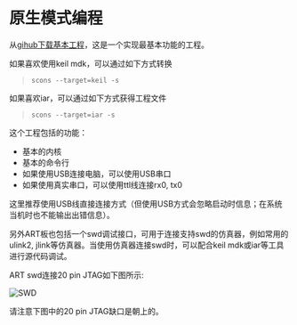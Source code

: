 # 原生模式编程 #

从[gihub](https://github.com/RT-Thread/ART)[下载基本工程](https://github.com/RT-Thread/ART/tree/master/software/basic)，这是一个实现最基本功能的工程。

如果喜欢使用keil mdk，可以通过如下方式转换
> `scons --target=keil -s`

如果喜欢iar，可以通过如下方式获得工程文件
> `scons --target=iar -s`

这个工程包括的功能：

- 基本的内核
- 基本的命令行
- 如果使用USB连接电脑，可以使用USB串口
- 如果使用真实串口，可以使用ttl线连接rx0, tx0

这里推荐使用USB线直接连接方式（但使用USB方式会忽略启动时信息；在系统当机时也不能输出出错信息）。

另外ART板也包括一个swd调试接口，可用于连接支持swd的仿真器，例如常用的ulink2, jlink等仿真器。当使用仿真器连接swd时，可以配合keil mdk或iar等工具进行源代码调试。

ART swd连接20 pin JTAG如下图所示:

![SWD](./swd.png)

请注意下图中的20 pin JTAG缺口是朝上的。